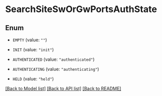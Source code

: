 # SearchSiteSwOrGwPortsAuthState

## Enum


* `EMPTY` (value: `""`)

* `INIT` (value: `"init"`)

* `AUTHENTICATED` (value: `"authenticated"`)

* `AUTHENTICATING` (value: `"authenticating"`)

* `HELD` (value: `"held"`)


[[Back to Model list]](../README.md#documentation-for-models) [[Back to API list]](../README.md#documentation-for-api-endpoints) [[Back to README]](../README.md)



